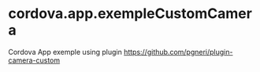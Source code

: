 # cordova.app.exempleCustomCamera
Cordova App exemple using plugin https://github.com/pgneri/plugin-camera-custom
